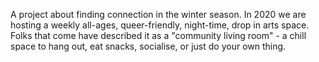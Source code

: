 A project about finding connection in the winter season. In 2020 we are hosting a weekly all-ages, queer-friendly, night-time, drop in arts space. Folks that come have described it as a "community living room" - a chill space to hang out, eat snacks, socialise, or just do your own thing.